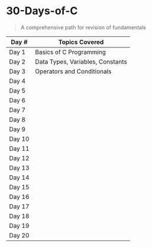 # 30-Days-of-C
>A comprehensive path for revision of fundamentals

| Day # |  Topics Covered|
|-------|---------------|
| Day 1 | Basics of C Programming|
| Day 2 | Data Types, Variables, Constants|
| Day 3 | Operators and Conditionals|
| Day 4 | |
| Day 5 | |
| Day 6 | |
| Day 7 | |
| Day 8 | |
| Day 9 | |
| Day 10 ||
| Day 11 ||
| Day 12 | |
| Day 13 | |
| Day 14 | |
| Day 15 | |
| Day 16 | |
| Day 17| |
| Day 18 | |
| Day 19 | |
| Day 20 ||
